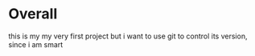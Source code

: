 Overall
===
this is my my very first project but i want to use git to control its version, since i am smart


